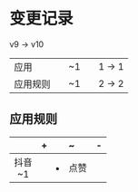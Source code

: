 # 变更记录

v9 -> v10

||||||
|-|:-:|:-:|:-:|:-:|
|应用||~1||1 -> 1|
|应用规则||~1||2 -> 2|

## 应用规则

||+|~|-|
|:-:|-|-|-|
|抖音<br>~1||<li>点赞||
